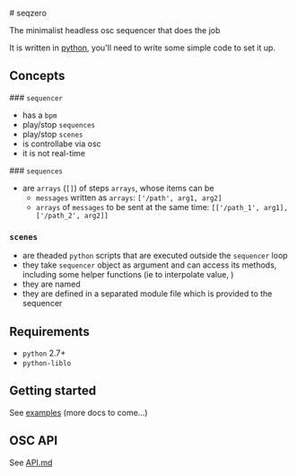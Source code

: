 # seqzero

The minimalist headless osc sequencer that does the job

It is written in [python](https://www.youtube.com/watch?v=asUyK6JWt9U), you'll need to write some simple code to set it up.

## Concepts

### `sequencer`

- has a `bpm`
- play/stop `sequences`
- play/stop `scenes`
- is controllabe via osc
- it is not real-time

### `sequences`

- are `arrays` (`[]`) of steps `arrays`, whose items can be
    - `messages` written as `arrays`: `['/path', arg1, arg2]`
    - `arrays` of `messages` to be sent at the same time: `[['/path_1', arg1], ['/path_2', arg2]]`

### `scenes`

- are theaded `python` scripts that are executed outside the `sequencer` loop
- they take `sequencer` object as argument and can access its methods, including some helper functions (ie to interpolate value, )
- they are named
- they are defined in a separated module file which is provided to the sequencer


## Requirements

- `python` 2.7+
- `python-liblo`

## Getting started

See [examples](examples/) (more docs to come...)

## OSC API

See [API.md](API.md)
